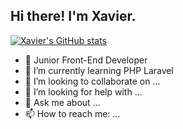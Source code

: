 ## Hi there! I'm Xavier.
[![Xavier's GitHub stats](https://github-readme-stats.vercel.app/api?username=MongeSemNome&show_icons=true&theme=transparent\&rank_icon=github)](https://github.com/MongeSemNome/github-readme-stats)

- 🔭 Junior Front-End Developer
- 🌱 I’m currently learning PHP Laravel
- 👯 I’m looking to collaborate on ...
- 🤔 I’m looking for help with ...
- 💬 Ask me about ...
- 📫 How to reach me: ...


